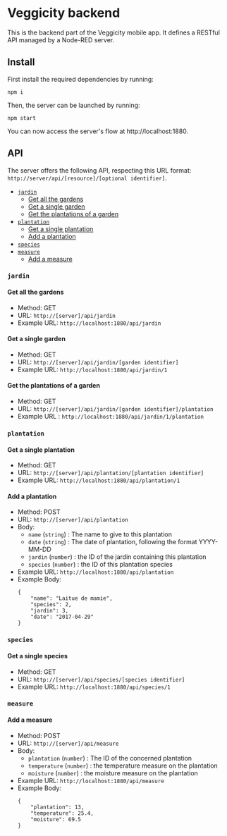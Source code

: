 # Veggicity backend

This is the backend part of the Veggicity mobile app. It defines a RESTful API managed by a Node-RED server.

## Install

First install the required dependencies by running:

    npm i

Then, the server can be launched by running:

    npm start

You can now access the server's flow at http://localhost:1880.

## API

The server offers the following API, respecting this URL format: `http://server/api/[resource]/[optional identifier]`.

- [`jardin`](#jardin)
    * [Get all the gardens](#get-all-the-gardens)
    * [Get a single garden](#get-a-single-garden)
    * [Get the plantations of a garden](#get-the-plantations-of-a-garden)
- [`plantation`](#plantation)
    * [Get a single plantation](#get-a-single-plantation)
    * [Add a plantation](#add-a-plantation)
- [`species`](#species)
- [`measure`](#measure)
    * [Add a measure](#add-a-measure)

### `jardin`

#### Get all the gardens

- Method: GET
- URL: `http://[server]/api/jardin`
- Example URL: `http://localhost:1880/api/jardin`

#### Get a single garden

- Method: GET
- URL: `http://[server]/api/jardin/[garden identifier]`
- Example URL: `http://localhost:1880/api/jardin/1`

#### Get the plantations of a garden

- Method: GET
- URL: `http://[server]/api/jardin/[garden identifier]/plantation`
- Example URL : `http://localhost:1880/api/jardin/1/plantation`

### `plantation`

#### Get a single plantation

- Method: GET
- URL: `http://[server]/api/plantation/[plantation identifier]`
- Example URL: `http://localhost:1880/api/plantation/1`

#### Add a plantation

- Method: POST
- URL: `http://[server]/api/plantation`
- Body:
    - `name` (`string`) : The name to give to this plantation
    - `date` (`string`) : The date of plantation, following the format YYYY-MM-DD
    - `jardin` (`number`) : the ID of the jardin containing this plantation
    - `species` (`number`) : the ID of this plantation species
- Example URL: `http://localhost:1880/api/plantation`
- Example Body:
    ```
    {
        "name": "Laitue de mamie",
        "species": 2,
        "jardin": 3,
        "date": "2017-04-29"
    }
    ```

### `species`

#### Get a single species

- Method: GET
- URL: `http://[server]/api/species/[species identifier]`
- Example URL: `http://localhost:1880/api/species/1`

### `measure`

#### Add a measure

- Method: POST
- URL: `http://[server]/api/measure`
- Body:
    - `plantation` (`number`) : The ID of the concerned plantation
    - `temperature` (`number`) : the temperature measure on the plantation
    - `moisture` (`number`) : the moisture measure on the plantation
- Example URL: `http://localhost:1880/api/measure`
- Example Body:
    ```
    {
        "plantation": 13,
        "temperature": 25.4,
        "moisture": 69.5
    }
    ```
